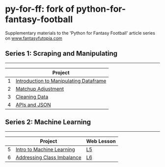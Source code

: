 # py-for-ff: fork of python-for-fantasy-football
Supplementary materials to the 'Python for Fantasy Football' article series on www.fantasyfutopia.com

## Series 1: Scraping and Manipulating
-----

|  | Project |
| --- | -------------------------------------------------- |
| 1 | [Introduction to Manipulating Dataframe](./1-intro/ex1-intro.ipynb) | [L1](http://www.fantasyfutopia.com/python-for-fantasy-football-introduction/) | 
| 2 | [Matchup Adjustment]() | [L2](http://www.fantasyfutopia.com/python-for-fantasy-football-matchup-adjustment/) |
| 3 | [Cleaning Data]() | [L3](http://www.fantasyfutopia.com/python-for-fantasy-football-getting-and-cleaning-data/) |
| 4 | [APIs and JSON]() | [L4](http://www.fantasyfutopia.com/python-for-fantasy-football-apis-and-json-data/) |



## Series 2: Machine Learning
-----

|  | Project | Web Lesson |
| --- | --- | --- |
| 5 | [Intro to Machine Learning]() | [L5](http://www.fantasyfutopia.com/python-for-fantasy-football-introduction-to-machine-learning/) | 
| 6 | [Addressing Class Imbalance]() | [L6](http://www.fantasyfutopia.com/python-for-fantasy-football-addressing-class-imbalance-in-machine-learning/) |